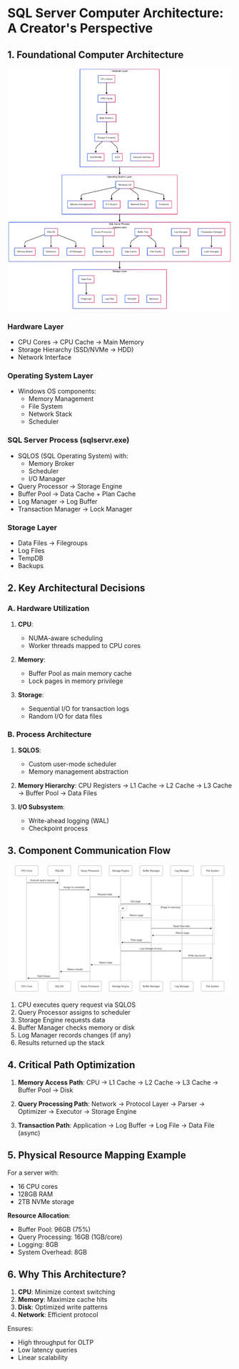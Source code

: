 # SQL Server Computer Architecture: A Creator's Perspective

## 1. Foundational Computer Architecture
![Foundational Computer Architecture](assets/sqlserver/FoundationalComputerArchitectureDiagram.png)
### Hardware Layer
- CPU Cores → CPU Cache → Main Memory
- Storage Hierarchy (SSD/NVMe → HDD)
- Network Interface

### Operating System Layer
- Windows OS components:
  - Memory Management
  - File System
  - Network Stack
  - Scheduler

### SQL Server Process (sqlservr.exe)
- SQLOS (SQL Operating System) with:
  - Memory Broker
  - Scheduler
  - I/O Manager
- Query Processor → Storage Engine
- Buffer Pool → Data Cache + Plan Cache
- Log Manager → Log Buffer
- Transaction Manager → Lock Manager

### Storage Layer
- Data Files → Filegroups
- Log Files
- TempDB
- Backups

## 2. Key Architectural Decisions

### A. Hardware Utilization
1. **CPU**:
   - NUMA-aware scheduling
   - Worker threads mapped to CPU cores

2. **Memory**:
   - Buffer Pool as main memory cache
   - Lock pages in memory privilege

3. **Storage**:
   - Sequential I/O for transaction logs
   - Random I/O for data files

### B. Process Architecture
1. **SQLOS**:
   - Custom user-mode scheduler
   - Memory management abstraction

2. **Memory Hierarchy**:
   CPU Registers → L1 Cache → L2 Cache → L3 Cache → Buffer Pool → Data Files

3. **I/O Subsystem**:
   - Write-ahead logging (WAL)
   - Checkpoint process

## 3. Component Communication Flow

![SQL Server Architecture](assets/sqlserver/ComponentCommunication.png)
1. CPU executes query request via SQLOS
2. Query Processor assigns to scheduler
3. Storage Engine requests data
4. Buffer Manager checks memory or disk
5. Log Manager records changes (if any)
6. Results returned up the stack

## 4. Critical Path Optimization

1. **Memory Access Path**:
   CPU → L1 Cache → L2 Cache → L3 Cache → Buffer Pool → Disk

2. **Query Processing Path**:
   Network → Protocol Layer → Parser → Optimizer → Executor → Storage Engine

3. **Transaction Path**:
   Application → Log Buffer → Log File → Data File (async)

## 5. Physical Resource Mapping Example

For a server with:
- 16 CPU cores
- 128GB RAM
- 2TB NVMe storage

**Resource Allocation**:
- Buffer Pool: 96GB (75%)
- Query Processing: 16GB (1GB/core)
- Logging: 8GB
- System Overhead: 8GB

## 6. Why This Architecture?

1. **CPU**: Minimize context switching
2. **Memory**: Maximize cache hits
3. **Disk**: Optimized write patterns
4. **Network**: Efficient protocol

Ensures:
- High throughput for OLTP
- Low latency queries
- Linear scalability